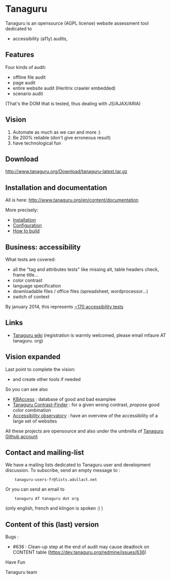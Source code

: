# Tanaguru

Tanaguru is an opensource (AGPL license) website assessment tool dedicated to

* accessibility (a11y) audits,  

## Features

Four kinds of audit:

* offline file audit
* page audit
* entire website audit (Heritrix crawler embedded)
* scenario audit 

(That's the DOM that is tested, thus dealing with JS/AJAX/ARIA)
 
## Vision

1. Automate as much as we can and more :)
2. Be 200% reliable (don't give erroneous result)
3. have technological fun

## Download

http://www.tanaguru.org/Download/tanaguru-latest.tar.gz

## Installation and documentation

All is here: http://www.tanaguru.org/en/content/documentation

More precisely:

* [Installation](http://www.tanaguru.org/content/installation-3x)
* [Configuration](http://www.tanaguru.org/en/content/configuration)
* [How to build](http://www.tanaguru.org/en/content/how-build)

## Business: accessibility

What tests are covered:

* all the "tag and attributes tests" like missing alt, table headers check, frame title...
* color contrast
* language specification
* downloadable files / office files (spreadsheet, wordprocessor...)
* switch of context

By january 2014, this represents [~170 accessibility tests](http://www.tanaguru.org/en/content/accessiweb-22-coverage)

## Links

* [Tanaguru wiki](http://www.tanaguru.org) (registration is warmly welcomed, please email mfaure AT tanaguru. org)

## Vision expanded

Last point to complete the vision:

* and create other tools if needed

So you can see also

* [KBAccess](http://www.kbaccess.org/) : database of good and bad examplee
* [Tanaguru Contrast-Finder](http://contrast-finder.tanaguru.com/) : for a given wrong contrast, *propose* good color combination
* [Accessibility observatory](http://observatoire-accessibilite.org/) : have an overview of the accessibility of a large set of websites
 
All these projects are opensource and also under the umbrella of [Tanaguru Github account](https://github.com/Tanaguru)

## Contact and mailing-list

We have a mailing lists dedicated to Tanaguru user and development
discussion. To subscribe, send an empty message to :

        tanaguru-users-fr@lists.adullact.net

Or you can send an email to 

        tanaguru AT tanaguru dot org 

(only english, french and klingon is spoken :) ) 

## Content of this (last) version

Bugs :

* \#636 : Clean-up step at the end of audit may cause deadlock on CONTENT table (https://dev.tanaguru.org/redmine/issues/636)


Have Fun

Tanaguru team
